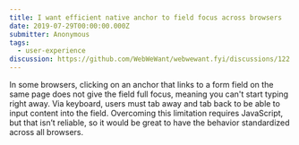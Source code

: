```yaml
---
title: I want efficient native anchor to field focus across browsers
date: 2019-07-29T00:00:00.000Z
submitter: Anonymous
tags:
  - user-experience
discussion: https://github.com/WebWeWant/webwewant.fyi/discussions/122
---
```


In some browsers, clicking on an anchor that links to a form field on the same page does not give the field full focus, meaning you can't start typing right away. Via keyboard, users must tab away and tab back to be able to input content into the field. Overcoming this limitation requires JavaScript, but that isn’t reliable, so it would be great to have the behavior standardized across all browsers.
